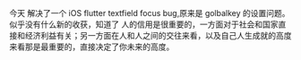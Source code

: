 
今天 解决了一个 iOS flutter textfield focus bug,原来是 golbalkey 的设置问题。
似乎没有什么新的收获，知道了 人的信用是很重要的，一方面对于社会和国家直接和经济利益有关；另一方面在人和人之间的交往来看，以及自己人生成就的高度来看那是最重要的，直接决定了你未来的高度。